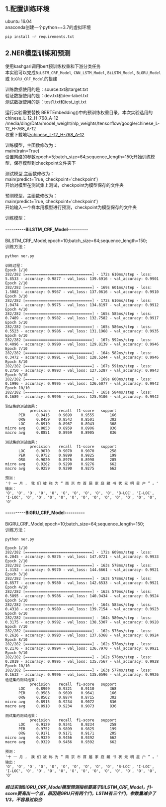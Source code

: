 ## **1.配置训练环境**
ubuntu 16.04<br>
anaconda创建一个python==3.7的虚拟环境
```
pip install -r requirements.txt
```

## 2.NER模型训练和预测
使用kashgari调用bert预训练权重和下游分类任务<br>
本实验可以完成`BiLSTM_CRF_Model`, `CNN_LSTM_Model`, `BiLSTM_Model`, `BiGRU_Model` 或 `BiGRU_CRF_Model`的搭建<br>

训练数据使用的是：source.txt和target.txt<br>
验证数据使用的是：dev.txt和dev-label.txt<br>
测试数据使用的是：test1.txt和test_tgt.txt<br>

运行实验需要替换 BERTEmbedding()中的预训练权重目录，本次实验选用的chinese_L-12_H-768_A-12<br>
/media/ding/Data/model_weight/nlp_weights/tensorflow/google/chinese_L-12_H-768_A-12<br>
权重下载地址[chinese_L-12_H-768_A-12](https://storage.googleapis.com/bert_models/2018_11_03/chinese_L-12_H-768_A-12.zip)

训练模型，主函数修改为：<br>
main(train=True)<br>
设置网络的参数epoch=5;batch_size=64;sequence_length=150;开始训练模型，保存模型到checkpoint文件夹下<br>

测试模型,主函数修改为：<br>
main(predict=True, checkpoint='checkpoint')<br>
开始对模型在测试集上测试，checkpoint为模型保存的文件夹<br>

预测模型，主函数修改为：<br>
main(predict=True, checkpoint='checkpoint')<br>
开始输入一个样本用模型进行预测，checkpoint为模型保存的文件夹<br>


训练模型：<br>
#### ----------BiLSTM_CRF_Model----------
BiLSTM_CRF_Model;epoch=10;batch_size=64;sequence_length=150;<br>
训练方法：
```
python ner.py
```
```
训练过程：
Epoch 1/10
282/282 [==============================] - 172s 610ms/step - loss: 5.8533 - accuracy: 0.9877 - val_loss: 139.6916 - val_accuracy: 0.9901
Epoch 2/10
282/282 [==============================] - 169s 601ms/step - loss: 1.5082 - accuracy: 0.9967 - val_loss: 137.0616 - val_accuracy: 0.9910
Epoch 3/10
282/282 [==============================] - 172s 610ms/step - loss: 1.0474 - accuracy: 0.9975 - val_loss: 134.8197 - val_accuracy: 0.9912
Epoch 4/10
282/282 [==============================] - 165s 585ms/step - loss: 0.7489 - accuracy: 0.9982 - val_loss: 132.7582 - val_accuracy: 0.9917
Epoch 5/10
282/282 [==============================] - 165s 586ms/step - loss: 0.5523 - accuracy: 0.9986 - val_loss: 131.1968 - val_accuracy: 0.9935
Epoch 6/10
282/282 [==============================] - 167s 592ms/step - loss: 0.4096 - accuracy: 0.9990 - val_loss: 129.8139 - val_accuracy: 0.9946
Epoch 7/10
282/282 [==============================] - 164s 582ms/step - loss: 0.3472 - accuracy: 0.9991 - val_loss: 128.5244 - val_accuracy: 0.9946
Epoch 8/10
282/282 [==============================] - 167s 591ms/step - loss: 0.2750 - accuracy: 0.9993 - val_loss: 127.5287 - val_accuracy: 0.9943
Epoch 9/10
282/282 [==============================] - 169s 600ms/step - loss: 0.1996 - accuracy: 0.9995 - val_loss: 126.6077 - val_accuracy: 0.9942
Epoch 10/10
282/282 [==============================] - 165s 584ms/step - loss: 0.1689 - accuracy: 0.9996 - val_loss: 125.9106 - val_accuracy: 0.9942

验证集的测试结果：
           precision    recall  f1-score   support
      PER     0.9415    0.9699    0.9555       166
      ORG     0.8459    0.8543    0.8501       302
      LOC     0.8919    0.8967    0.8943       368
micro avg     0.8853    0.8959    0.8906       836
macro avg     0.8851    0.8959    0.8905       836

测试集的测试结果：
           precision    recall  f1-score   support
      LOC     0.9070    0.9070    0.9070       258
      PER     0.9752    0.9899    0.9825       199
      ORG     0.9020    0.8976    0.8998       205
micro avg     0.9262    0.9290    0.9276       662
macro avg     0.9259    0.9290    0.9275       662

预测：
'十 一 月 ， 我 们 被 称 为 “ 南 京 市 首 届 家 庭 藏 书 状 元 明 星 户 ” 。'
输出：
'O', 'O', 'O', 'O', 'O', 'O', 'O', 'O', 'O', 'O', 'B-LOC', 'I-LOC', 'I-LOC', 'O', 'O', 'O', 'O', 'O', 'O', 'O', 'O', 'O', 'O', 'O', 'O', 'O'
```



#### ----------BiGRU_CRF_Model----------
BiGRU_CRF_Model;epoch=10;batch_size=64;sequence_length=150;<br>
训练方法：
```
python ner.py
```

```
Epoch 1/10
282/282 [==============================] - 172s 609ms/step - loss: 6.2045 - accuracy: 0.9876 - val_loss: 147.0721 - val_accuracy: 0.9933
Epoch 2/10
282/282 [==============================] - 163s 578ms/step - loss: 1.3152 - accuracy: 0.9970 - val_loss: 144.6661 - val_accuracy: 0.9921
Epoch 3/10
282/282 [==============================] - 163s 578ms/step - loss: 0.8577 - accuracy: 0.9980 - val_loss: 142.6533 - val_accuracy: 0.9921
Epoch 4/10
282/282 [==============================] - 163s 579ms/step - loss: 0.5895 - accuracy: 0.9986 - val_loss: 140.9434 - val_accuracy: 0.9924
Epoch 5/10
282/282 [==============================] - 164s 583ms/step - loss: 0.4318 - accuracy: 0.9989 - val_loss: 139.7154 - val_accuracy: 0.9923
Epoch 6/10
282/282 [==============================] - 164s 580ms/step - loss: 0.3175 - accuracy: 0.9992 - val_loss: 138.5307 - val_accuracy: 0.9928
Epoch 7/10
282/282 [==============================] - 162s 575ms/step - loss: 0.2626 - accuracy: 0.9993 - val_loss: 137.6368 - val_accuracy: 0.9924
Epoch 8/10
282/282 [==============================] - 162s 576ms/step - loss: 0.2176 - accuracy: 0.9994 - val_loss: 136.7970 - val_accuracy: 0.9921
Epoch 9/10
282/282 [==============================] - 162s 576ms/step - loss: 0.2019 - accuracy: 0.9995 - val_loss: 135.7567 - val_accuracy: 0.9928
Epoch 10/10
282/282 [==============================] - 163s 577ms/step - loss: 0.1632 - accuracy: 0.9996 - val_loss: 135.0596 - val_accuracy: 0.9926
验证集的测试结果：
           precision    recall  f1-score   support
      LOC     0.8909    0.9321    0.9110       368
      PER     0.9583    0.9699    0.9641       166
      ORG     0.8562    0.8874    0.8715       302
micro avg     0.8915    0.9234    0.9072       836
macro avg     0.8918    0.9234    0.9073       836

测试集的测试结果：
           precision    recall  f1-score   support
      LOC     0.9129    0.9341    0.9234       258
      PER     0.9752    0.9899    0.9825       199
      ORG     0.9171    0.9171    0.9171       205
micro avg     0.9329    0.9456    0.9392       662
macro avg     0.9329    0.9456    0.9392       662

预测：
'十 一 月 ， 我 们 被 称 为 “ 南 京 市 首 届 家 庭 藏 书 状 元 明 星 户 ” 。'
输出：
'O', 'O', 'O', 'O', 'O', 'O', 'O', 'O', 'O', 'O', 'B-LOC', 'I-LOC', 'I-LOC', 'O', 'O', 'O', 'O', 'O', 'O', 'O', 'O', 'O', 'O', 'O', 'O', 'O'
```

##### 经过实验BiGRU_CRF_Model模型预测指标要高于BiLSTM_CRF_Model，f1-score要高出一个点，原因是GRU只有两个门，LSTM有三个门，参数量减少了1/3，不容易过拟合

